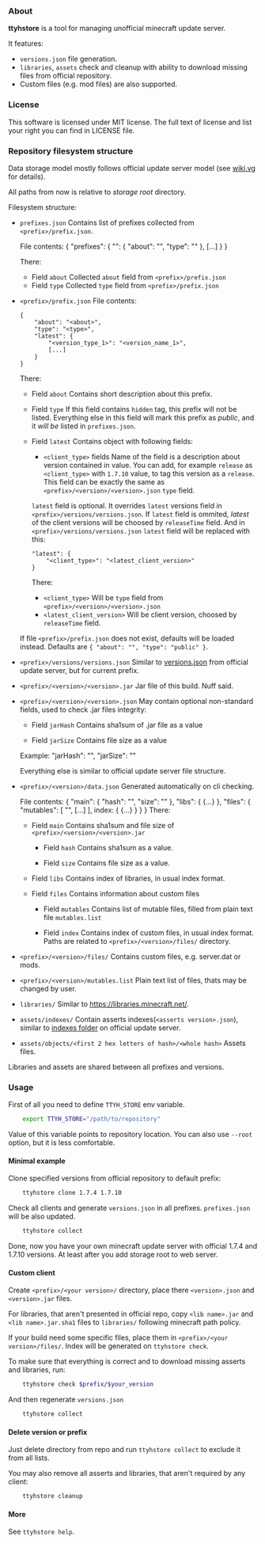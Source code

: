 ### About
**ttyhstore** is a tool for managing unofficial minecraft update server.

It features:
*   `versions.json` file generation.
*   `libraries`, `assets` check and cleanup with ability to download missing files from official repository.
*   Custom files (e.g. mod files) are also supported.

### License
This software is licensed under MIT license. The full text of license and list your right you can find in LICENSE file.

### Repository filesystem structure
Data storage model mostly follows official update server model (see [wiki.vg](http://wiki.vg/Game_Files) for details).

All paths from now is relative to *storage root* directory.

Filesystem structure:
*   `prefixes.json`
    Contains list of prefixes collected from `<prefix>/prefix.json`.
    
    File contents:
        {
            "prefixes": {
                "<prefix>": {
                    "about": "<about>",
                    "type": "<type>"
                },
                [...]
            }
        }
    
    There:
    *   Field `about`
        Collected `about` field from `<prefix>/prefix.json`
    *   Field `type`
        Collected `type` field from `<prefix>/prefix.json`

*   `<prefix>/prefix.json`
    File contents:
    
        {
            "about": "<about>",
            "type": "<type>",
            "latest": {
                "<version_type_1>": "<version_name_1>",
                [...]
            }
        }
    
    There:
    *   Field `about`
        Contains short description about this prefix.
        
    *   Field `type`
        If this field contains `hidden` tag, this prefix will not be listed. Everything else in this field will mark this prefix as *public*, and it *will be* listed in `prefixes.json`.
        
    *   Field `latest`
        Contains object with following fields:
        
        *   `<client_type>` fields
            Name of the field is a description about version contained in value.
            You can add, for example `release` as `<client_type>` with `1.7.10` value, to tag this version as a `release`.
            This field can be exactly the same as `<prefix>/<version>/<version>.json` `type` field.
        
        `latest` field is optional. It overrides `latest` versions field in `<prefix>/versions/versions.json`.
        If `latest` field is ommited, *latest* of the client versions will be choosed by `releaseTime` field.
        And in `<prefix>/versions/versions.json` `latest` field will be replaced with this:
        
            "latest": {
                "<client_type>": "<latest_client_version>"
            }
        
        There:
        *   `<client_type>`
            Will be `type` field from `<prefix>/<version>/<version>.json`
        *   `<latest_client_version>`
            Will be client version, choosed by `releaseTime` field.
    
    If file `<prefix>/prefix.json` does not exist, defaults will be loaded instead.
    Defaults are `{ "about": "", "type": "public" }`.
    
*   `<prefix>/versions/versions.json`
    Similar to [versions.json](http://s3.amazonaws.com/Minecraft.Download/versions/versions.json) from official update server, but for current prefix.
    
*   `<prefix>/<version>/<version>.jar`
    Jar file of this build. Nuff said.

*   `<prefix>/<version>/<version>.json`
    May contain optional non-standard fields, used to check .jar files integrity:
    *   Field `jarHash`
        Contains sha1sum of .jar file as a value
        
    *   Field `jarSize`
        Contains file size as a value
    
    Example:
        "jarHash": "<sha1sum>",
        "jarSize": "<filesize>"
    
    Everything else is similar to official update server file structure.
    
*   `<prefix>/<version>/data.json`
    Generated automatically on cli checking.
    
    File contents:
        {
            "main": {
                "hash": "<sha1sum>",
                "size": "<size>"
            },
            "libs": {
                {...}
            },
            "files": {
                "mutables": [
                    "<filename>",
                    [...]
                ],
                index: {
                    {...}
                }
            }
        }
    There:
    *   Field `main`
        Contains sha1sum and file size of `<prefix>/<version>/<version>.jar`
        
        *   Field `hash`
            Contains sha1sum as a value.
            
        *   Field `size`
            Contains file size as a value.
    
    *   Field `libs`
        Contains index of libraries, in usual index format.
    
    *   Field `files`
        Contains information about custom files
        
        *   Field `mutables`
            Contains list of mutable files, filled from plain text file `mutables.list`
            
        *   Field `index`
            Contains index of custom files, in usual index format. Paths are related to `<prefix>/<version>/files/` directory.
    
    
*   `<prefix>/<version>/files/`
    Contains custom files, e.g. server.dat or mods.
    
*   `<prefix>/<version>/mutables.list`
    Plain text list of files, thats may be changed by user.
    
*   `libraries/`
    Similar to https://libraries.minecraft.net/.

*   `assets/indexes/`
    Contain asserts indexes(`<asserts version>.json`), similar to [indexes folder](https://s3.amazonaws.com/Minecraft.Download/indexes/) on official update server.
    
*   `assets/objects/<first 2 hex letters of hash>/<whole hash>`
    Assets files.

Libraries and assets are shared between all prefixes and versions.

### Usage

First of all you need to define `TTYH_STORE` env variable.
```bash
    export TTYH_STORE="/path/to/repository"
```
Value of this variable points to repository location. You can also use `--root` option, but it is less comfortable.

#### Minimal example
Clone specified versions from official repository to default prefix:
```bash
    ttyhstore clone 1.7.4 1.7.10
```

Check all clients and generate `versions.json` in all prefixes. `prefixes.json` will be also updated.
```bash
    ttyhstore collect
```

Done, now you have your own minecraft update server with official 1.7.4 and 1.7.10 versions. At least after you add storage root to web server.

#### Custom client

Create `<prefix>/<your version>/` directory, place there `<version>.json` and `<version>.jar` files.

For libraries, that aren't presented in official repo, copy `<lib name>.jar` and `<lib name>.jar.sha1` files to `libraries/` following minecraft path policy.

If your build need some specific files, place them in `<prefix>/<your version>/files/`. Index will be generated on `ttyhstore check`.

To make sure that everything is correct and to download missing asserts and libraries, run:
```bash
    ttyhstore check $prefix/$your_version
```

And then regenerate `versions.json`
```bash
    ttyhstore collect
```

#### Delete version or prefix

Just delete directory from repo and run `ttyhstore collect` to exclude it from all lists.

You may also remove all asserts and libraries, that aren't required by any client:
```bash
    ttyhstore cleanup
```

#### More

See `ttyhstore help`.